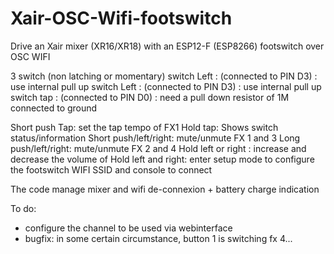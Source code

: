 # Xair-OSC-Wifi-footswitch
Drive an Xair mixer (XR16/XR18) with an ESP12-F (ESP8266) footswitch over OSC WIFI

3 switch (non latching or momentary)
switch Left : (connected to PIN D3) : use internal pull up
switch Left : (connected to PIN D3) : use internal pull up
switch tap  : (connected to PIN D0)  : need a pull down resistor of 1M connected to ground

Short push Tap: set the tap tempo of FX1
Hold tap: Shows switch status/information
Short push/left/right: mute/unmute FX 1 and 3
Long push/left/right: mute/unmute FX 2 and 4
Hold left or right : increase and decrease the volume of 
Hold left and right: enter setup mode to configure the footswitch WIFI SSID and console to connect

The code manage mixer and wifi de-connexion + battery charge indication

To do: 
- configure the channel to be used via webinterface
- bugfix: in some certain circumstance, button 1 is switching fx 4... 
